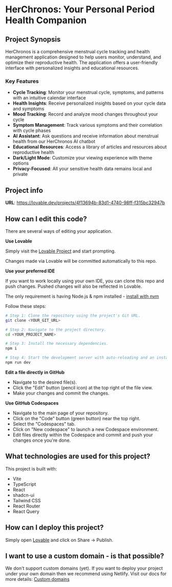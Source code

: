 
# HerChronos: Your Personal Period Health Companion

## Project Synopsis

HerChronos is a comprehensive menstrual cycle tracking and health management application designed to help users monitor, understand, and optimize their reproductive health. The application offers a user-friendly interface with personalized insights and educational resources.

### Key Features

- **Cycle Tracking**: Monitor your menstrual cycle, symptoms, and patterns with an intuitive calendar interface
- **Health Insights**: Receive personalized insights based on your cycle data and symptoms
- **Mood Tracking**: Record and analyze mood changes throughout your cycle
- **Symptom Management**: Track various symptoms and their correlation with cycle phases
- **AI Assistant**: Ask questions and receive information about menstrual health from our HerChronos AI chatbot
- **Educational Resources**: Access a library of articles and resources about reproductive health
- **Dark/Light Mode**: Customize your viewing experience with theme options
- **Privacy-Focused**: All your sensitive health data remains local and private

## Project info

**URL**: https://lovable.dev/projects/4f13694b-83d1-4740-98ff-f315bc32947b

## How can I edit this code?

There are several ways of editing your application.

**Use Lovable**

Simply visit the [Lovable Project](https://lovable.dev/projects/4f13694b-83d1-4740-98ff-f315bc32947b) and start prompting.

Changes made via Lovable will be committed automatically to this repo.

**Use your preferred IDE**

If you want to work locally using your own IDE, you can clone this repo and push changes. Pushed changes will also be reflected in Lovable.

The only requirement is having Node.js & npm installed - [install with nvm](https://github.com/nvm-sh/nvm#installing-and-updating)

Follow these steps:

```sh
# Step 1: Clone the repository using the project's Git URL.
git clone <YOUR_GIT_URL>

# Step 2: Navigate to the project directory.
cd <YOUR_PROJECT_NAME>

# Step 3: Install the necessary dependencies.
npm i

# Step 4: Start the development server with auto-reloading and an instant preview.
npm run dev
```

**Edit a file directly in GitHub**

- Navigate to the desired file(s).
- Click the "Edit" button (pencil icon) at the top right of the file view.
- Make your changes and commit the changes.

**Use GitHub Codespaces**

- Navigate to the main page of your repository.
- Click on the "Code" button (green button) near the top right.
- Select the "Codespaces" tab.
- Click on "New codespace" to launch a new Codespace environment.
- Edit files directly within the Codespace and commit and push your changes once you're done.

## What technologies are used for this project?

This project is built with:

- Vite
- TypeScript
- React
- shadcn-ui
- Tailwind CSS
- React Router
- React Query

## How can I deploy this project?

Simply open [Lovable](https://lovable.dev/projects/4f13694b-83d1-4740-98ff-f315bc32947b) and click on Share -> Publish.

## I want to use a custom domain - is that possible?

We don't support custom domains (yet). If you want to deploy your project under your own domain then we recommend using Netlify. Visit our docs for more details: [Custom domains](https://docs.lovable.dev/tips-tricks/custom-domain/)
